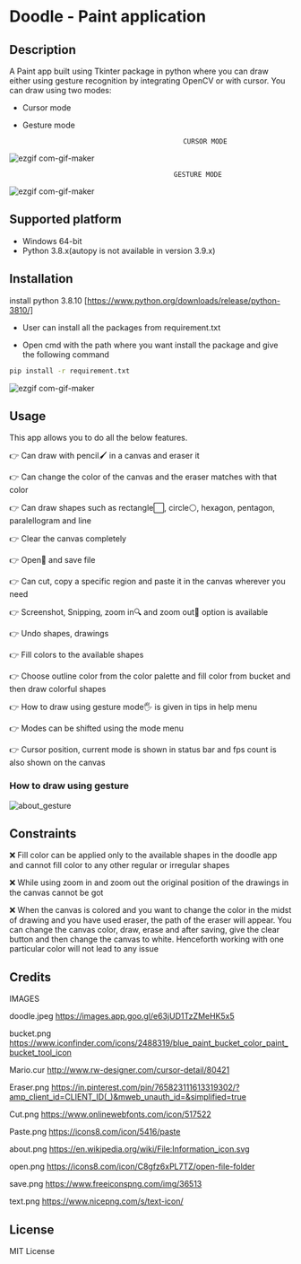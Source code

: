 # Doodle - Paint application

## Description
A Paint app built using Tkinter package in python where you can draw either using gesture recognition by integrating OpenCV or with cursor.
You can draw using two modes:
- Cursor mode
- Gesture mode
                                            
                                              CURSOR MODE
                                             
![ezgif com-gif-maker](https://user-images.githubusercontent.com/80261018/124122110-58cfe780-da93-11eb-92d6-6aa08f06674d.gif)


                                             GESTURE MODE
                                             
![ezgif com-gif-maker](https://user-images.githubusercontent.com/80261018/124120340-49e83580-da91-11eb-8d57-b3609e6f9af7.gif)

## Supported platform
- Windows 64-bit
- Python 3.8.x(autopy is not available in version 3.9.x)

## Installation
install python 3.8.10
[https://www.python.org/downloads/release/python-3810/]

- User can install all the packages from requirement.txt

- Open cmd with the path where you want install the package and give the following command
 
```sh
pip install -r requirement.txt
```
![ezgif com-gif-maker](https://user-images.githubusercontent.com/80261018/124163758-89c51200-dabd-11eb-9376-8488180fa7a5.gif)


## Usage

This app allows you to do all the below features.

👉 Can draw with pencil🖌 in a canvas and eraser it

👉 Can change the color of the canvas and the eraser matches with that color

👉 Can draw shapes such as rectangle⬜, circle⚪, hexagon, pentagon, paralellogram and line

👉 Clear the canvas completely

👉 Open📂 and save file

👉 Can cut, copy a specific region and paste it in the canvas wherever you need

👉 Screenshot, Snipping, zoom in🔍 and zoom out🔎 option is available

👉 Undo shapes, drawings

👉 Fill colors to the available shapes

👉 Choose outline color from the color palette and fill color from bucket and then draw colorful shapes

👉 How to draw using gesture mode🖐 is given in tips in help menu

👉 Modes can be shifted using the mode menu

👉 Cursor position, current mode is shown in status bar and fps count is also shown on the canvas

### How to draw using gesture

![about_gesture](https://user-images.githubusercontent.com/80261018/123988046-4c8d5100-d9e5-11eb-8029-66487c0c7a7c.png)

## Constraints

❌ Fill color can be applied only to the available shapes in the doodle app and cannot fill color to any other regular or irregular shapes

❌ While using zoom in and zoom out the original position of the drawings in the canvas cannot be got

❌ When the canvas is colored and you want to change the color in the midst of drawing and you have used eraser, the path of the eraser will appear.
You can change the canvas color, draw, erase and after saving, give the clear button and then change the canvas to white. Henceforth working with one particular color will not lead to any issue

## Credits

IMAGES

doodle.jpeg https://images.app.goo.gl/e63jUD1TzZMeHK5x5

bucket.png https://www.iconfinder.com/icons/2488319/blue_paint_bucket_color_paint_bucket_tool_icon

Mario.cur http://www.rw-designer.com/cursor-detail/80421

Eraser.png https://in.pinterest.com/pin/765823111613319302/?amp_client_id=CLIENT_ID(_)&mweb_unauth_id=&simplified=true

Cut.png https://www.onlinewebfonts.com/icon/517522

Paste.png https://icons8.com/icon/5416/paste

about.png https://en.wikipedia.org/wiki/File:Information_icon.svg

open.png https://icons8.com/icon/C8gfz6xPL7TZ/open-file-folder

save.png https://www.freeiconspng.com/img/36513

text.png https://www.nicepng.com/s/text-icon/



## License

MIT License

